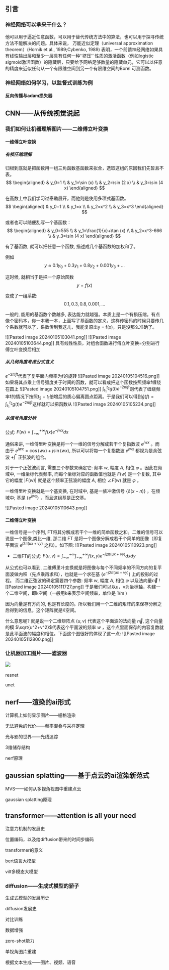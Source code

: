 ## **引言**

### **神经网络可以拿来干什么？**

他可以用于逼近任意函数，可以用于替代传统方法中的算法，也可以用于探寻传统方法不能解决的问题。具体来说， 万能近似定理（universal approximation theorem）(Hornik et al., 1989;Cybenko, 1989) 表明，一个前馈神经网络如果具有线性输出层和至少一层具有任何一种‘‘挤压’’ 性质的激活函数（例如logistic sigmoid激活函数）的隐藏层，只要给予网络足够数量的隐藏单元，它可以以任意的精度来近似任何从一个有限维空间到另一个有限维空间的Borel 可测函数。

### **神经网络如何学习，以监督式训练为例**

#### **反向传播与adam损失器**

## **CNN——从传统视觉说起**

### 我们如何让机器理解图片——二维傅立叶变换
#### 一维傅立叶变换
##### 有损压缩理解

归根到底就是把函数用一组三角函数基函数来拟合，选取这组的原因我们先暂且不表。
$$
\begin{aligned}
& y_0=1 \\
& y_1=\sin (x) \\
& y_2=\sin (2 x) \\
& y_3=\sin (4 x)
\end{aligned}
$$


在高数上中我们学习过泰勒展开，而他则是使用多项式基函数。
$$
\begin{aligned}
& y_0=1 \\
& y_1=x \\
& y_2=x^2 \\
& y_3=x^3
\end{aligned}
$$


或者也可以随便乱写一个基函数：
$$
\begin{aligned}
& y_0=555 \\
& y_1=\frac{1}{x}+\tan (x) \\
& y_2=x^3-666 \\
& y_3=\sin (4 x)
\end{aligned}
$$

有了基函数, 就可以把任意一个函数, 描述成几个基函数的加权和了。

例如
$$
y \approx 0.1 y_0+0.3 y_1+0.8 y_2+0.001 y_3+\ldots
$$

这时候, 就相当于是把一个原始函数
$$
y=f(x)
$$

变成了一组系数:
$$
0.1,0.3,0.8,0.001, \ldots
$$

一般的, 能用的基函数个数越多, 表达能力就越强。本质上是一个有损压缩。有点像个密码本，你一本我一本，上面写了基函数的定义，这样传密码的时候只要传几个系数就可以了，系数传到我这儿，我能复原出y = f(x)，只是没那么准确了。

![[Pasted image 20240105103041.png]]
![[Pasted image 20240105103644.png]]
具有线性性质，对组合函数进行傅立叶变换=分别进行傅立叶变换后相加


##### 从几何角度考虑公式含义

$e^{-2\pi ift}$代表了复平面内频率为f的旋转
![[Pasted image 20240105104516.png]]
如果将其点乘上信号强度关于时间的函数，就可以看成把这个函数按照频率f缠绕在圆上
![[Pasted image 20240105104751.png]]
$\int_{t_1}^{t_2}g(t)e^{-2\pi ift}$则代表了缠绕频率f的情况下按照$t_2-t_1$倍增后的质心偏离圆点距离。于是我们可以得到$\hat g(f)=\int_{t_1}^{t_2}g(t)e^{-2\pi ift}$这样就可以把函数从
![[Pasted image 20240105105234.png]]
##### 从信号角度分析
公式: $F(w)=\int_{-\infty}^{+\infty} f(x) e^{-j w x} d x$

通俗来讲, 一维傅里叶变换是将一个一维的信号分解成若干个复指数波 $e^{j w x}$ 。而由于 $e^{j w x}=\cos (w x)+j \sin (w x)$, 所以可以将每一个复指数波 $e^{j w x}$ 都视为是余弦波 $+\mathrm{j}^*$ 正弦波的组合。

对于一个正弦波而言, 需要三个参数来确定它: 频率 $w$, 幅度 $A$, 相位 $\varphi$ 。因此在频域中, 一维坐标代表频率, 而每个坐标对应的函数值也就是 $F(w)$ 是一个复数, 其中它的幅度 $|F(w)|$ 就是这个频率正弦波的幅度 $A$, 相位 $\angle F(w)$ 就是 $\varphi$ 。

一维傅里叶变换就是一个基变换, 在时域中, 基是一族冲激信号 $\{\delta(x-n)\}$ ，在频域中; 基是 $\left\{e^{j w x}\right\}$ ，而且这组基是正交基。

![[Pasted image 20240105110643.png]]
#### 二维傅立叶变换
一维信号是一个序列, FT将其分解成若干个一维的简单函数之和。二维的信号可以说是一个图像,类比一维, 那二维 $\mathrm{FT}$ 是将一个图像分解成若干个简单的图像（即复平面波 $e^{j 2 \pi(u x+v y)}$ 之和）。如下图:
![[Pasted image 20240105110923.png]]

- 二维FT的公式: $F(u, v)=\int_{-\infty}^{+\infty} \int_{-\infty}^{+\infty} f(x, y) e^{-j 2 \pi(u x+v y)} d x d y$

从公式也可以看到, 二维傅里叶变换就是将图像与每个不同频率的不同方向的复平面波做内积（先点乘再求和），也就是一个求在基 $\left\{e^{-j 2 \pi(u x+v y)}\right\}$ 上的投影的过程。
而二维正弦波的确定需要四个参数: 频率 $w$, 幅度 $A$, 相位 $\varphi$ 以及法向量$\vec n$
![[Pasted image 20240105111727.png]]
于是我们可以以u，v为坐标轴，构建一个二维空间，即k空间（一般用k来表示空间频率，单位是 $1 / \mathrm{m}$ )

因为向量是有方向的, 也是有长度的。所以我们用一个二维的矩阵的来保存分解之后得到的信息。这个矩阵就是K空间。

什么意思呢? 就是说一个二维矩阵点 $(u, v)$ 代表这个平面波的法向量 $\vec{n}$, 这个向量的模 $\sqrt{u^2+v^2}$代表这个平面波的频率 $w$ ，这个点里面保存的内容复数就是此平面波的幅度和相位。下面这个图很好的体现了这一点:
![[Pasted image 20240105112800.png]]
### 让机器加工图片——滤波器

![](file:////private/var/folders/d7/6dvz56_15_b58n3vh_m10hhh0000gn/T/com.kingsoft.wpsoffice.mac/wps-lasdxzz/ksohtml//wps1.jpg) 

resnet

unet




## **nerf——渲染的ai形式**

计算机上如何显示图片——栅格渲染

无法避免的代价——频率混叠与采样定理

光与影的世界——光线追踪

3维储存结构

nerf原理

## **gaussian splatting——基于点云的ai渲染新范式**

MVS——如何从多视角视图中重建点云

gaussian splatting原理

## **transformer——attention is all your need**

注意力机制的发展史

位置编码，以及给diffusion带来的时间步编码

transformer的意义

bert语言大模型

vilt多模态大模型

### **diffusion——生成式模型的骄子**

生成式模型的发展历史

diffusion发展史

对比训练

数据增强

zero-shot能力

单视角图片重建

根据文本生成——图片、视频、语音